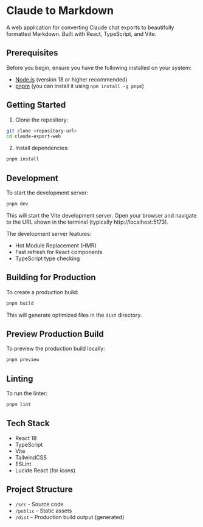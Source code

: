 # Claude to Markdown

A web application for converting Claude chat exports to beautifully formatted Markdown. Built with React, TypeScript, and Vite.

## Prerequisites

Before you begin, ensure you have the following installed on your system:
- [Node.js](https://nodejs.org/) (version 18 or higher recommended)
- [pnpm](https://pnpm.io/) (you can install it using `npm install -g pnpm`)

## Getting Started

1. Clone the repository:
```bash
git clone <repository-url>
cd claude-export-web
```

2. Install dependencies:
```bash
pnpm install
```

## Development

To start the development server:
```bash
pnpm dev
```
This will start the Vite development server. Open your browser and navigate to the URL shown in the terminal (typically http://localhost:5173).

The development server features:
- Hot Module Replacement (HMR)
- Fast refresh for React components
- TypeScript type checking

## Building for Production

To create a production build:
```bash
pnpm build
```

This will generate optimized files in the `dist` directory.

## Preview Production Build

To preview the production build locally:
```bash
pnpm preview
```

## Linting

To run the linter:
```bash
pnpm lint
```

## Tech Stack

- React 18
- TypeScript
- Vite
- TailwindCSS
- ESLint
- Lucide React (for icons)

## Project Structure

- `/src` - Source code
- `/public` - Static assets
- `/dist` - Production build output (generated)
